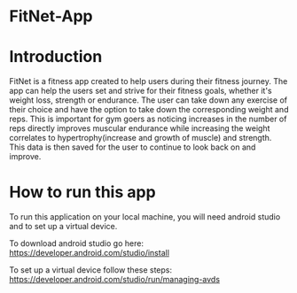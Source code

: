 ﻿# FitNet-App

# Introduction
FitNet is a fitness app created to help users during their fitness journey. The app can help the users set and strive for their fitness goals, whether it's weight loss, strength or endurance. The user can take down any exercise of their choice and have the option to take down the corresponding weight and reps. This is important for gym goers as noticing increases in the number of reps directly improves muscular endurance while increasing the weight correlates to hypertrophy(increase and growth of muscle) and strength. This data is then saved for the user to continue to look back on and improve.

# How to run this app
To run this application on your local machine, you will need android studio and to set up a virtual device.

To download android studio go here: https://developer.android.com/studio/install

To set up a virtual device follow these steps: https://developer.android.com/studio/run/managing-avds
 
